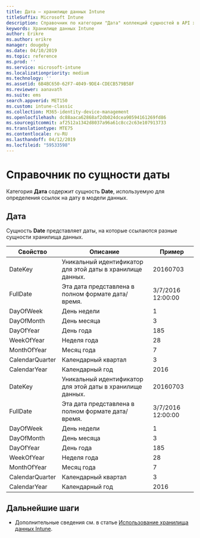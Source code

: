 ```yaml
---
title: Дата — хранилище данных Intune
titleSuffix: Microsoft Intune
description: Справочник по категории "Дата" коллекций сущностей в API хранилища данных Intune.
keywords: Хранилище данных Intune
author: Erikre
ms.author: erikre
manager: dougeby
ms.date: 04/10/2019
ms.topic: reference
ms.prod: ''
ms.service: microsoft-intune
ms.localizationpriority: medium
ms.technology: ''
ms.assetid: 6B4BC650-62F7-4049-9DE4-CDECB579B58F
ms.reviewer: aanavath
ms.suite: ems
search.appverid: MET150
ms.custom: intune-classic
ms.collection: M365-identity-device-management
ms.openlocfilehash: dc88aaca62868af2db024dcea90594161269fd86
ms.sourcegitcommit: af2512a1342d8037a96a61c8cc2c63e107913733
ms.translationtype: MTE75
ms.contentlocale: ru-RU
ms.lasthandoff: 04/12/2019
ms.locfileid: "59533598"
---
```

# <a name="reference-for-date-entity"></a>Справочник по сущности даты

Категория **Дата** содержит сущность **Date**, используемую для определения ссылок на дату в модели данных.

## <a name="date"></a>Дата

Сущность **Date** представляет даты, на которые ссылаются разные сущности хранилища данных.


|    Свойство     |                      Описание                       |       Пример        |
|-----------------|--------------------------------------------------------|----------------------|
|     DateKey     | Уникальный идентификатор для этой даты в хранилище данных. |       20160703       |
|    FullDate     |    Эта дата представлена в полном формате дата/время.     | 3/7/2016 12:00:00 |
|    DayOfWeek    |                      День недели                       |          1           |
|   DayOfMonth    |                      День месяца                      |          3           |
|    DayOfYear    |                      День года                       |         185          |
|   WeekOfYear    |                      Неделя года                      |          28          |
|   MonthOfYear   |                   Месяц года                    |          7           |
| CalendarQuarter |                    Календарный квартал                    |          3           |
|  CalendarYear   |                     Календарный год                      |         2016         |
|     DateKey     | Уникальный идентификатор для этой даты в хранилище данных. |       20160703       |
|    FullDate     |    Эта дата представлена в полном формате дата/время.     | 3/7/2016 12:00:00 |
|    DayOfWeek    |                      День недели                       |          1           |
|   DayOfMonth    |                      День месяца                      |          3           |
|    DayOfYear    |                      День года                       |         185          |
|   WeekOfYear    |                      Неделя года                      |          28          |
|   MonthOfYear   |                   Месяц года                    |          7           |
| CalendarQuarter |                    Календарный квартал                    |          3           |
|  CalendarYear   |                     Календарный год                      |         2016         |

## <a name="next-steps"></a>Дальнейшие шаги

- Дополнительные сведения см. в статье [Использование хранилища данных Intune](reports-nav-create-intune-reports.md).

